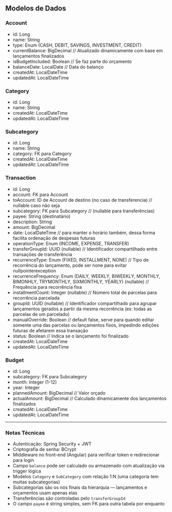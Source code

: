 ## Modelos de Dados

### Account

- id: Long
- name: String
- type: Enum (CASH, DEBIT, SAVINGS, INVESTMENT, CREDIT)  
- currentBalance: BigDecimal       // Atualizado dinamicamente com base em lançamentos finalizados
- isBudgetIncluded: Boolean        // Se faz parte do orçamento
- balanceDate: LocalDate           // Data do balanço
- createdAt: LocalDateTime
- updatedAt: LocalDateTime

### Category

- id: Long
- name: String
- createdAt: LocalDateTime
- updatedAt: LocalDateTime


### Subcategory

- id: Long
- name: String
- category: FK para Category
- createdAt: LocalDateTime
- updatedAt: LocalDateTime


### Transaction

- id: Long
- account: FK para Account
- toAccount: ID de Account de destino (no caso de transferencia) // nullable caso não seja
- subcategory: FK para Subcategory // (nullable para transferências)
- payee: String (destinatário)
- description: String
- amount: BigDecimal
- date: LocalDateTime // para manter o horário também, dessa forma facilita ordenação de despesas futuras
- operationType: Enum (INCOME, EXPENSE, TRANSFER)  
- transferGroupId: UUID (nullable) // Identificador compartilhado entre transações de transferência
- recurrenceType: Enum (FIXED, INSTALLMENT, NONE) // Tipo de recorrência do lançamento, pode ser none para evitar nullpointerexception
- recurrenceFrequency: Enum (DAILY, WEEKLY, BIWEEKLY, MONTHLY, BIMONHLY, TRYMONTHLY, SIXMONTHLY, YEARLY) (nullable) // Frequência para recorrência fixa
- installmentCount: Integer (nullable) // Número total de parcelas para recorrência parcelada
- groupId: UUID (nullable) // Identificador compartilhado para agrupar lançamentos gerados a partir da mesma recorrência (ex: todas as parcelas de um parcelado)
- manualOverride: Boolean // default false, serve para quando editar somente uma das parcelas ou lançamentos fixos, impedindo edições futuras de afetarem essa transação
- status: Boolean // Indica se o lançamento foi finalizado
- createdAt: LocalDateTime
- updatedAt: LocalDateTime


### Budget

- id: Long
- subcategory: FK para Subcategory
- month: Integer (1-12)
- year: Integer
- plannedAmount: BigDecimal       // Valor orçado
- actualAmount: BigDecimal        // Calculado dinamicamente dos lançamentos finalizados
- createdAt: LocalDateTime
- updatedAt: LocalDateTime

---

### Notas Técnicas

- Autenticação: Spring Security + JWT
- Criptografia de senha: BCrypt
- Middleware no front-end (Angular) para verificar token e redirecionar para login
- Campo `balance` pode ser calculado ou armazenado com atualização via trigger lógica
- Modelos `Category` e `SubCategory` com relação 1:N (uma categoria tem muitas subcategorias)
- Subcategorias são os nós finais da hierarquia — lançamentos e orçamentos usam apenas elas
- Transferências são controladas pelo `transferGroupId`
- O campo `payee` é string simples, sem FK para outra tabela por enquanto